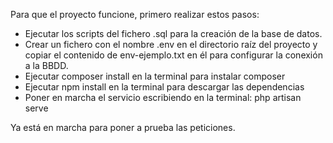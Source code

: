 Para que el proyecto funcione, primero realizar estos pasos:
- Ejecutar los scripts del fichero .sql para la creación de la base de datos.
- Crear un fichero con el nombre .env en el directorio raíz del proyecto y copiar el contenido de env-ejemplo.txt en él para configurar la conexión a la BBDD.
- Ejecutar composer install en la terminal para instalar composer
- Ejecutar npm install en la terminal para descargar las dependencias
- Poner en marcha el servicio escribiendo en la terminal: php artisan serve

Ya está en marcha para poner a prueba las peticiones.
